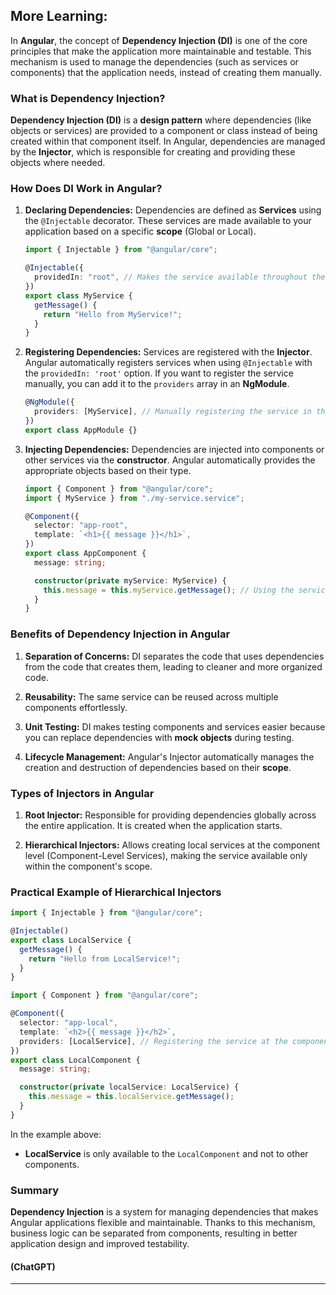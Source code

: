 ## More Learning:

In **Angular**, the concept of **Dependency Injection (DI)** is one of the core principles that make the application more maintainable and testable. This mechanism is used to manage the dependencies (such as services or components) that the application needs, instead of creating them manually.

### What is Dependency Injection?

**Dependency Injection (DI)** is a **design pattern** where dependencies (like objects or services) are provided to a component or class instead of being created within that component itself. In Angular, dependencies are managed by the **Injector**, which is responsible for creating and providing these objects where needed.

### How Does DI Work in Angular?

1. **Declaring Dependencies:**
   Dependencies are defined as **Services** using the `@Injectable` decorator. These services are made available to your application based on a specific **scope** (Global or Local).

   ```typescript
   import { Injectable } from "@angular/core";

   @Injectable({
     providedIn: "root", // Makes the service available throughout the application
   })
   export class MyService {
     getMessage() {
       return "Hello from MyService!";
     }
   }
   ```

2. **Registering Dependencies:**
   Services are registered with the **Injector**. Angular automatically registers services when using `@Injectable` with the `providedIn: 'root'` option. If you want to register the service manually, you can add it to the `providers` array in an **NgModule**.

   ```typescript
   @NgModule({
     providers: [MyService], // Manually registering the service in the NgModule
   })
   export class AppModule {}
   ```

3. **Injecting Dependencies:**
   Dependencies are injected into components or other services via the **constructor**. Angular automatically provides the appropriate objects based on their type.

   ```typescript
   import { Component } from "@angular/core";
   import { MyService } from "./my-service.service";

   @Component({
     selector: "app-root",
     template: `<h1>{{ message }}</h1>`,
   })
   export class AppComponent {
     message: string;

     constructor(private myService: MyService) {
       this.message = this.myService.getMessage(); // Using the service
     }
   }
   ```

### Benefits of Dependency Injection in Angular

1. **Separation of Concerns:**
   DI separates the code that uses dependencies from the code that creates them, leading to cleaner and more organized code.

2. **Reusability:**
   The same service can be reused across multiple components effortlessly.

3. **Unit Testing:**
   DI makes testing components and services easier because you can replace dependencies with **mock objects** during testing.

4. **Lifecycle Management:**
   Angular's Injector automatically manages the creation and destruction of dependencies based on their **scope**.

### Types of Injectors in Angular

1. **Root Injector:**
   Responsible for providing dependencies globally across the entire application. It is created when the application starts.

2. **Hierarchical Injectors:**
   Allows creating local services at the component level (Component-Level Services), making the service available only within the component's scope.

### Practical Example of Hierarchical Injectors

```typescript
import { Injectable } from "@angular/core";

@Injectable()
export class LocalService {
  getMessage() {
    return "Hello from LocalService!";
  }
}

import { Component } from "@angular/core";

@Component({
  selector: "app-local",
  template: `<h2>{{ message }}</h2>`,
  providers: [LocalService], // Registering the service at the component level
})
export class LocalComponent {
  message: string;

  constructor(private localService: LocalService) {
    this.message = this.localService.getMessage();
  }
}
```

In the example above:

- **LocalService** is only available to the `LocalComponent` and not to other components.

### Summary

**Dependency Injection** is a system for managing dependencies that makes Angular applications flexible and maintainable. Thanks to this mechanism, business logic can be separated from components, resulting in better application design and improved testability.

#### (ChatGPT)

---
